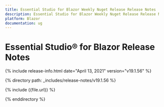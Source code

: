 ```yaml
---
title: Essential Studio for Blazor Weekly Nuget Release Release Notes  
description: Essential Studio for Blazor Weekly Nuget Release Release Notes  
platform: Blazor
documentation: ug
---
```


# Essential Studio&reg; for Blazor  Release Notes  

{% include release-info.html date="April 13, 2021"  version="v19.1.56" %} 

{% directory path: _includes/release-notes/v19.1.56 %}

{% include {{file.url}} %}

{% enddirectory %}


